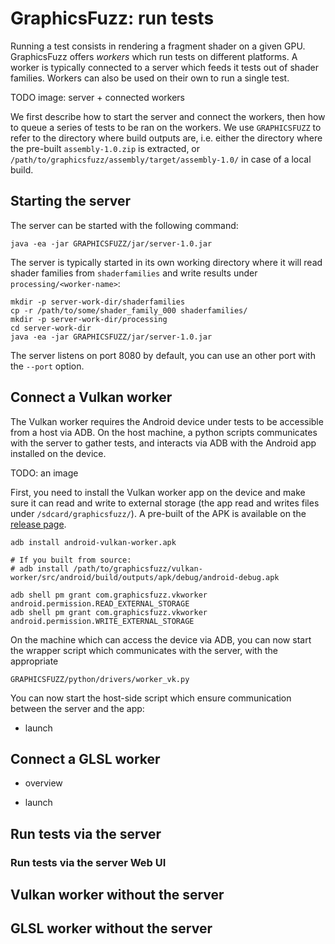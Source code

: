 # GraphicsFuzz: run tests

Running a test consists in rendering a fragment shader on a given
GPU. GraphicsFuzz offers *workers* which run tests on different platforms. A
worker is typically connected to a server which feeds it tests out of shader
families. Workers can also be used on their own to run a single test.

TODO image: server + connected workers

We first describe how to start the server and connect the workers, then how to
queue a series of tests to be ran on the workers. We use `GRAPHICSFUZZ` to refer
to the directory where build outputs are, i.e. either the directory where the
pre-built `assembly-1.0.zip` is extracted, or
`/path/to/graphicsfuzz/assembly/target/assembly-1.0/` in case of a local build.

## Starting the server

The server can be started with the following command:

```shell
java -ea -jar GRAPHICSFUZZ/jar/server-1.0.jar
```

The server is typically started in its own working directory where it will read
shader families from `shaderfamilies` and write results under
`processing/<worker-name>`:

```shell
mkdir -p server-work-dir/shaderfamilies
cp -r /path/to/some/shader_family_000 shaderfamilies/
mkdir -p server-work-dir/processing
cd server-work-dir
java -ea -jar GRAPHICSFUZZ/jar/server-1.0.jar
```

The server listens on port 8080 by default, you can use an other port with the
`--port` option.

## Connect a Vulkan worker

The Vulkan worker requires the Android device under tests to be accessible from
a host via ADB. On the host machine, a python scripts communicates with the
server to gather tests, and interacts via ADB with the Android app installed on
the device.

TODO: an image

First, you need to install the Vulkan worker app on the device and make sure it
can read and write to external storage (the app read and writes files under
`/sdcard/graphicsfuzz/`). A pre-built of the APK is available on the [release
page](https://github.com/google/graphicsfuzz/releases).

```shell
adb install android-vulkan-worker.apk

# If you built from source:
# adb install /path/to/graphicsfuzz/vulkan-worker/src/android/build/outputs/apk/debug/android-debug.apk

adb shell pm grant com.graphicsfuzz.vkworker android.permission.READ_EXTERNAL_STORAGE
adb shell pm grant com.graphicsfuzz.vkworker android.permission.WRITE_EXTERNAL_STORAGE
```

On the machine which can access the device via ADB, you can now start the
wrapper script which communicates with the server, with the appropriate

```shell
GRAPHICSFUZZ/python/drivers/worker_vk.py
```

You can now start the host-side script which ensure communication between the server and the app:

- launch


## Connect a GLSL worker

- overview

- launch

## Run tests via the server

### Run tests via the server Web UI

## Vulkan worker without the server

## GLSL worker without the server
